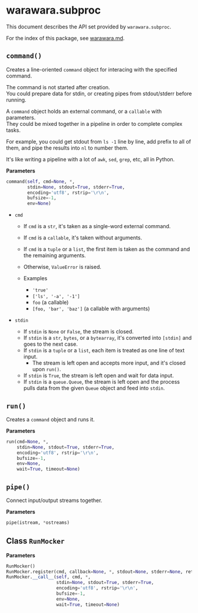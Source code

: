 warawara.subproc
===============================================================================

This document describes the API set provided by `warawara.subproc`.

For the index of this package, see [warawara.md](warawara.md).

`command()`
-------------------------------------------------------------------------------
Creates a line-oriented `command` object for interacing with the specified command.

The command is not started after creation.  
You could prepare data for stdin, or creating pipes from stdout/stderr before running.

A `command` object holds an external command, or a `callable` with parameters.  
They could be mixed together in a pipeline in order to complete complex tasks.

For example, you could get stdout from `ls -1` line by line,
add prefix to all of them,
and pipe the results into `nl` to number them.

It's like writing a pipeline with a lot of `awk`, `sed`, `grep`, etc, all in Python.

__Parameters__
```python
command(self, cmd=None, *,
        stdin=None, stdout=True, stderr=True,
        encoding='utf8', rstrip='\r\n',
        bufsize=-1,
        env=None)
```

*   `cmd`
    -   If `cmd` is a `str`, it's taken as a single-word external command.
    -   If `cmd` is a `callable`, it's taken without arguments.
    -   If `cmd` is a `tuple` or a `list`,
        the first item is taken as the command
        and the remaining arguments.
    -   Otherwise, `ValueError` is raised.

    -   Examples
        +   `'true'`
        +   `['ls', '-a', '-1']`
        +   `foo` (a callable)
        +   `[foo, 'bar', 'baz']` (a callable with arguments)

*   `stdin`
    -   If `stdin` is `None` or `False`, the stream is closed.
    -   If `stdin` is a `str`, `bytes`, or a `bytearray`, it's converted into `[stdin]` and goes to the next case.
    -   If `stdin` is a `tuple` or a `list`, each item is treated as one line of text input.
        +   The stream is left open and accepts more input, and it's closed upon `run()`.
    -   If `stdin` is `True`, the stream is left open and wait for data input.
    -   If `stdin` is a `queue.Queue`, the stream is left open
        and the process pulls data from the given `Queue` object and feed into `stdin`.


`run()`
-------------------------------------------------------------------------------
Creates a `command` object and runs it.

__Parameters__
```python
run(cmd=None, *,
    stdin=None, stdout=True, stderr=True,
    encoding='utf8', rstrip='\r\n',
    bufsize=-1,
    env=None,
    wait=True, timeout=None)
```


`pipe()`
-------------------------------------------------------------------------------
Connect input/output streams together.

__Parameters__
```python
pipe(istream, *ostreams)
```

Class `RunMocker`
-------------------------------------------------------------------------------

__Parameters__
```python
RunMocker()
RunMocker.register(cmd, callback=None, *, stdout=None, stderr=None, returncode=None)
RunMocker.__call__(self, cmd, *,
                   stdin=None, stdout=True, stderr=True,
                   encoding='utf8', rstrip='\r\n',
                   bufsize=-1,
                   env=None,
                   wait=True, timeout=None)
```
